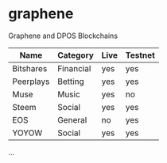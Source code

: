 # graphene
Graphene and DPOS Blockchains

| Name | Category | Live | Testnet |
| --- | --- | --- | --- | 
| Bitshares | Financial | yes | yes |
| Peerplays | Betting | yes | yes |
| Muse | Music | yes | no |
| Steem | Social | yes | yes |
| EOS | General | no | yes |
| YOYOW | Social | yes | yes |


...

